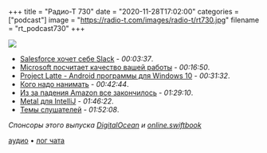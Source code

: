 +++
title = "Радио-Т 730"
date = "2020-11-28T17:02:00"
categories = ["podcast"]
image = "https://radio-t.com/images/radio-t/rt730.jpg"
filename = "rt_podcast730"
+++

![](https://radio-t.com/images/radio-t/rt730.jpg)

- [Salesforce хочет себе Slack](https://venturebeat.com/2020/11/26/salesforce-in-talks-to-acquire-slack/) - *00:03:37*.
- [Microsoft посчитает качество вашей работы](https://gizmodo.com/microsofts-creepy-new-productivity-score-gamifies-workp-1845763063) - *00:16:50*.
- [Project Latte - Android программы для Windows 10](https://www.windowscentral.com/windows-10-project-latte-android-apps) - *00:31:32*.
- [Кого надо нанимать](https://alexw.substack.com/p/hire) - *00:42:44*.
- [Из за падения Amazon все закончилось](https://eminetra.com.au/people-cant-vacuum-or-use-their-doorbell-because-amazons-cloud-servers-are-down/74505/) - *01:29:10*.
- [Metal для IntelliJ](https://blog.jetbrains.com/platform/2020/11/metal-for-intellij-platform/) - *01:46:22*.
- [Темы слушателей](https://radio-t.com/p/2020/11/24/prep-730/) - *01:52:08*.

*Спонсоры этого выпуска [DigitalOcean](https://www.digitalocean.com) и [online.swiftbook](https://online.swiftbook.ru/)*


[аудио](https://cdn.radio-t.com/rt_podcast730.mp3) • [лог чата](https://chat.radio-t.com/logs/radio-t-730.html)
<audio src="https://cdn.radio-t.com/rt_podcast730.mp3" preload="none"></audio>
